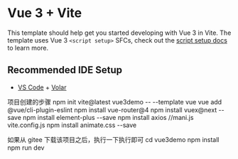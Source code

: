 # Vue 3 + Vite

This template should help get you started developing with Vue 3 in Vite. The template uses Vue 3 `<script setup>` SFCs, check out the [script setup docs](https://v3.vuejs.org/api/sfc-script-setup.html#sfc-script-setup) to learn more.

## Recommended IDE Setup

- [VS Code](https://code.visualstudio.com/) + [Volar](https://marketplace.visualstudio.com/items?itemName=Vue.volar)

项目创建的步骤
npm init vite@latest vue3demo -- --template vue
vue add @vue/cli-plugin-eslint
npm install vue-router@4
npm install vuex@next --save
npm install element-plus --save
npm install axios //mani.js vite.config.js
npm install animate.css --save

如果从 gitee 下载该项目之后，执行一下执行即可
cd vue3demo
npm install
npm run dev
